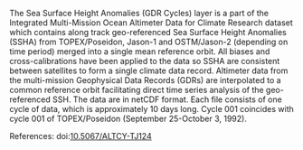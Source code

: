 The Sea Surface Height Anomalies (GDR Cycles) layer is a part of the Integrated Multi-Mission Ocean Altimeter Data for Climate Research dataset which contains along track geo-referenced Sea Surface Height Anomalies (SSHA) from TOPEX/Poseidon, Jason-1 and OSTM/Jason-2 (depending on time period) merged into a single mean reference orbit.  All biases and cross-calibrations have been applied to the data so SSHA are consistent between satellites to form a single climate data record.  Altimeter data from the multi-mission Geophysical Data Records (GDRs) are interpolated to a common reference orbit facilitating direct time series analysis of the geo-referenced SSH.  The data are in netCDF format. Each file consists of one cycle of data, which is approximately 10 days long.  Cycle 001 coincides with cycle 001 of TOPEX/Poseidon (September 25-October 3, 1992).

References: doi:[10.5067/ALTCY-TJ124](https://doi.org/10.5067/ALTCY-TJ124)